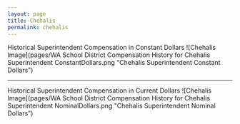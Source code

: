 ```yaml
---
layout: page
title: Chehalis
permalink: chehalis
---
```



Historical Superintendent Compensation in Constant Dollars
![Chehalis Image](pages/WA School District Compensation History for Chehalis Superintendent ConstantDollars.png "Chehalis Superintendent Constant Dollars")

___

Historical Superintendent Compensation in Current Dollars
![Chehalis Image](pages/WA School District Compensation History for Chehalis Superintendent NominalDollars.png "Chehalis Superintendent Nominal Dollars")